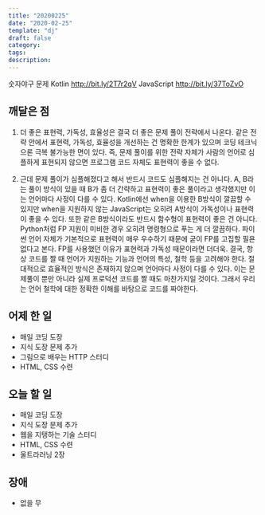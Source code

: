 ```yaml
---
title: "20200225"
date: "2020-02-25"
template: "dj"
draft: false
category: 
tags:
description:
---
```


숫자야구 문제
Kotlin
<http://bit.ly/2T7r2qV>
JavaScript
<http://bit.ly/37ToZvO>

## 깨달은 점

1. 더 좋은 표현력, 가독성, 효율성은 결국 더 좋은 문제 풀이 전략에서 나온다. 같은 전략 안에서 표현력, 가독성, 효율성을 개선하는 건 명확한 한계가 있으며 코딩 테크닉으론 극복 불가능한 면이 있다. 즉, 문제 풀이를 위한 전략 자체가 사람의 언어로 심플하게 표현되지 않으면 프로그램 코드 자체도 표현력이 좋을 수 없다.

2. 근데 문제 풀이가 심플해졌다고 해서 반드시 코드도 심플해지는 건 아니다. A, B라는 풀이 방식이 있을 때 B가 좀 더 간략하고 표현력이 좋은 풀이라고 생각했지만 이는 언어마다 사정이 다를 수 있다. Kotlin에선 when을 이용한 B방식이 깔끔할 수 있지만 when을 지원하지 않는 JavaScript는 오히려 A방식이 가독성이나 표현력이 좋을 수 있다. 또한 같은 B방식이라도 반드시 함수형이 표현력이 좋은 건 아니다. Python처럼 FP 지원이 미비한 경우 오히려 명령형으로 푸는 게 더 깔끔하다. 파이썬 언어 자체가 기본적으로 표현력이 매우 우수하기 때문에 굳이 FP를 고집할 필욘 없다고 본다. FP를 사용했던 이유가 표현력과 가독성 때문이라면 더더욱. 결국, 항상 코드를 짤 때 언어가 지원하는 기능과 언어의 특성, 철학 등을 고려해야 한다. 절대적으로 효율적인 방식은 존재하지 않으며 언어마다 사정이 다를 수 있다. 이는 문제풀이 뿐만 아니라 실제 프로덕션 코드를 짤 때도 마찬가지일 것이다. 그래서 우리는 언어 철학에 대한 정확한 이해를 바탕으로 코드를 짜야한다.

## 어제 한 일

* 매일 코딩 도장
* 지식 도장 문제 추가
* 그림으로 배우는 HTTP 스터디
* HTML, CSS 수련

## 오늘 할 일

* 매일 코딩 도장
* 지식 도장 문제 추가
* 웹을 지탱하는 기술 스터디
* HTML, CSS 수련
* 울트라러닝 2장

## 장애

* 없을 무
